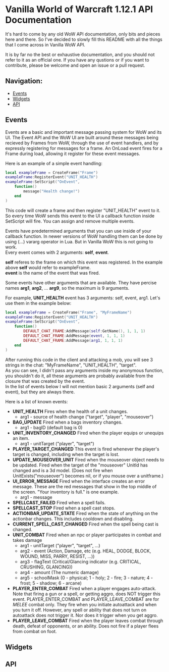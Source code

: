 # Vanilla World of Warcraft 1.12.1 API Documentation

It's hard to come by any old WoW API documentation, only bits and pieces here and there. So I've decided to slowly fill this README with all the things that I come across in Vanilla WoW API.

It is by far no the best or exhaustive documentation, and you should not refer to it as an official one. If you have any qustions or if you want to contribute, please be welcome and open an issue or a pull request.

## Navigation:

- [Events](#events)
- [Widgets](#widgets)
- [API](#api)

## Events

Events are a basic and important message passing system for WoW and its UI. The Event API and the WoW UI are built around these messages being recieved by Frames from WoW, through the use of event handlers, and by expressly registering for messages for a frame. An OnLoad event fires for a Frame during load, allowing it register for these event messages.

Here is an example of a simple event handling:

```Lua
local exampleFrame = CreateFrame("Frame")
exampleFrame:RegisterEvent("UNIT_HEALTH")
exampleFrame:SetScript("OnEvent", 
    function()
        message("Health change!")
    end
)
```

This code will create a frame and then register "UNIT_HEALTH" event to it. So every time WoW sends this event to the UI a callback function inside SetScript will fire.
You can assign and remove multiple events.


Events have predetermined arguments that you can use inside of your callback function. In newer versions of WoW handling them can be done by using (...) vararg operator in Lua. But in Vanilla WoW this is  not going to work. </br>
Every  event comes with 2 arguments: **self**, **event**.

**self** referes to the frame on which this event was registered. In the example above **self** would refer to exampleFrame.</br>
**event** is the name of the event that was fired.

Some events have other arguments that are available. They have percise  names **arg1**, **arg2**, ... **arg9**, so the maximum is 9 arguments.

For example, **UNIT_HEALTH** event has 3 arguments: self, event, arg1. Let's use them in the example below:</br>
```Lua
local exampleFrame = CreateFrame("Frame", "MyFrameName")
exampleFrame:RegisterEvent("UNIT_HEALTH")
exampleFrame:SetScript("OnEvent", 
    function()
        DEFAULT_CHAT_FRAME:AddMessage(self:GetName(), 1, 1, 1)
        DEFAULT_CHAT_FRAME:AddMessage(event, 1, 1, 1)
        DEFAULT_CHAT_FRAME:AddMessage(arg1, 1, 1, 1)
    end
)
```

After running this code in the client and attacking a mob, you will see 3 strings in the chat: "MyFrameName", "UNIT_HEALTH", "target".</br>
As you can see, I didn't pass any arguments inside my anonymous function, you shouldn't do it, all these arguments are probably available from the closure that was created by the event.</br>
In the list of events below I will not mention basic 2 arguments (self and event), but they are always there.

Here is a list of known events:

- **UNIT_HEALTH**
    Fires when the health of a unit changes.
    - arg1 - source of health change ("target", "player", "mouseover")
- **BAG_UPDATE**
    Fired when a bags inventory changes.
    - arg1 - bagID (default bag is 0)
- **UNIT_INVENTORY_CHANGED**
    Fired when the player equips or unequips an item.
    - arg1 - unitTarget ("player", "target")
- **PLAYER_TARGET_CHANGED**
    This event is fired whenever the player's target is changed, including when the target is lost.
- **UPDATE_MOUSEOVER_UNIT**
    Fired when the mouseover object needs to be updated.
    Fired when the target of the "mouseover" UnitId has changed and is a 3d model. (Does not fire when UnitExists("mouseover") becomes nil, or if you mouse over a unitframe.)
- **UI_ERROR_MESSAGE**
    Fired when the interface creates an error message. These are the red messages that show in the top middle of the screen. "Your inventory is full." is one example.
    - arg1 - message
- **SPELLCAST_FAILED**
    Fired when a spell fails.
- **SPELLCAST_STOP**
    Fired when a spell cast stops.
- **ACTIONBAR_UPDATE_STATE**
    Fired when the state of anything on the actionbar changes. This includes cooldown and disabling.
- **CURRENT_SPELL_CAST_CHANGED**
    Fired when the spell being cast is changed.
- **UNIT_COMBAT**
    Fired when an npc or player participates in combat and takes damage
    - arg1 - unitTarget ("player", "target", ...)
    - arg2 - event (Action, Damage, etc (e.g. HEAL, DODGE, BLOCK, WOUND, MISS, PARRY, RESIST, ...))
    - arg3 - flagText (Critical/Glancing indicator (e.g. CRITICAL, CRUSHING, GLANCING))
    - arg4 - amount (The numeric damage)
    - arg5 - schoolMask (0 - physical; 1 - holy; 2 - fire; 3 - nature; 4 - frost; 5 - shadow; 6 - arcane)
- **PLAYER_ENTER_COMBAT**
    Fired when a player engages auto-attack. Note that firing a gun or a spell, or getting aggro, does NOT trigger this event.
    PLAYER_ENTER_COMBAT and PLAYER_LEAVE_COMBAT are for *MELEE* combat only. They fire when you initiate autoattack and when you turn it off. However, any spell or ability that does not turn on autoattack does not trigger it. Nor does it trigger when you get aggro.
- **PLAYER_LEAVE_COMBAT**
    Fired when the player leaves combat through death, defeat of opponents, or an ability. Does not fire if a player flees from combat on foot.



## Widgets

## API